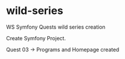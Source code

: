 # wild-series
WS Symfony Quests wild series creation

Create Symfony Project. 

Quest 03 -> Programs and Homepage created

